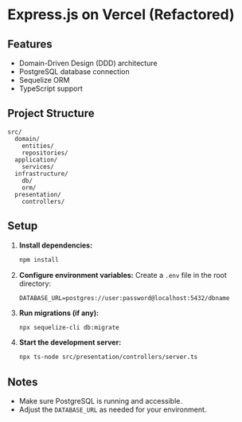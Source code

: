 # Express.js on Vercel (Refactored)

## Features
- Domain-Driven Design (DDD) architecture
- PostgreSQL database connection
- Sequelize ORM
- TypeScript support

## Project Structure

```
src/
  domain/
    entities/
    repositories/
  application/
    services/
  infrastructure/
    db/
    orm/
  presentation/
    controllers/
```

## Setup

1. **Install dependencies:**
   ```sh
   npm install
   ```

2. **Configure environment variables:**
   Create a `.env` file in the root directory:
   ```env
   DATABASE_URL=postgres://user:password@localhost:5432/dbname
   ```

3. **Run migrations (if any):**
   ```sh
   npx sequelize-cli db:migrate
   ```

4. **Start the development server:**
   ```sh
   npx ts-node src/presentation/controllers/server.ts
   ```

## Notes
- Make sure PostgreSQL is running and accessible.
- Adjust the `DATABASE_URL` as needed for your environment.